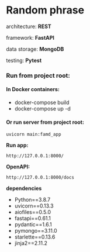 # Random phrase

architecture: **REST**

framework: **FastAPI**

data storage: **MongoDB**

testing: **Pytest**

### Run from project root:

#### In Docker containers:
- docker-compose build
- docker-compose up -d


#### Or run server from project root:
```
uvicorn main:famd_app
```

**Run app:**
```
http://127.0.0.1:8000/
```

**OpenAPI:**
```
http://127.0.0.1:8000/docs
```

**dependencies**
- Python==3.8.7
- uvicorn==0.13.3
- aiofiles==0.5.0
- fastapi==0.61.1
- pydantic==1.6.1
- pymongo==3.11.0
- starlette==0.13.6
- jinja2==2.11.2